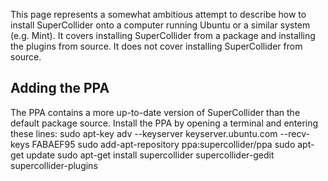 This page represents a somewhat ambitious attempt to describe how to install SuperCollider onto a computer running Ubuntu or a similar system (e.g. Mint). It covers installing SuperCollider from a package and installing the plugins from source. It does not cover installing SuperCollider from source.
## Adding the PPA
The PPA contains a more up-to-date version of SuperCollider than the default package source. Install the PPA by opening a terminal and entering these lines:
    sudo apt-key adv --keyserver keyserver.ubuntu.com --recv-keys FABAEF95
    sudo add-apt-repository ppa:supercollider/ppa
    sudo apt-get update
    sudo apt-get install supercollider supercollider-gedit supercollider-plugins